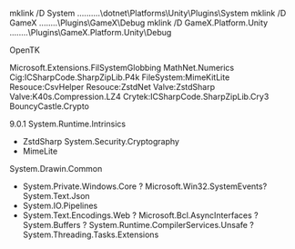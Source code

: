 
mklink /D System ..\..\..\..\..\dotnet\Platforms\Unity\Plugins\System
mklink /D GameX ..\..\..\..\Plugins\GameX\Debug
mklink /D GameX.Platform.Unity ..\..\..\..\Plugins\GameX.Platform.Unity\Debug



OpenTK

Microsoft.Extensions.FilSystemGlobbing
MathNet.Numerics
Cig:ICSharpCode.SharpZipLib.P4k
FileSystem:MimeKitLite
Resouce:CsvHelper
Resouce:ZstdNet
Valve:ZstdSharp
Valve:K40s.Compression.LZ4
Crytek:ICSharpCode.SharpZipLib.Cry3
BouncyCastle.Crypto




9.0.1
System.Runtime.Intrinsics
* ZstdSharp
System.Security.Cryptography
* MimeLite

System.Drawin.Common
- System.Private.Windows.Core
? Microsoft.Win32.SystemEvents?
System.Text.Json
- System.IO.Pipelines
- System.Text.Encodings.Web
? Microsoft.Bcl.AsyncInterfaces
? System.Buffers
? System.Runtime.CompilerServices.Unsafe
? System.Threading.Tasks.Extensions